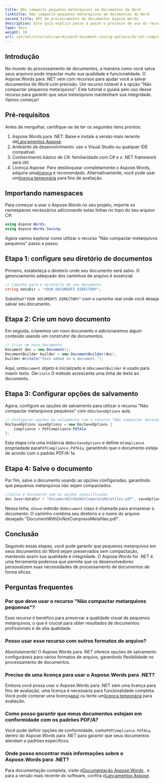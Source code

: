 ```yaml
---
title: Não compacte pequenos metarquivos em documentos do Word
linktitle: Não compacte pequenos metarquivos em documentos do Word
second_title: API de processamento de documentos Aspose.Words
description: Este guia explica passo a passo o processo de uso do recurso "Não compactar metarquivos pequenos", garantindo que seus documentos mantenham sua integridade e qualidade durante todo o processo de salvamento.
type: docs
weight: 10
url: /pt/net/tutorials/words/word-document-saving-options/do-not-compress-small-metafiles-word-documents/
---
```

## Introdução

No mundo do processamento de documentos, a maneira como você salva seus arquivos pode impactar muito sua qualidade e funcionalidade. O Aspose.Words para .NET vem com recursos para ajudar você a salvar documentos do Word com precisão. Um recurso notável é a opção "Não compactar pequenos metarquivos". Este tutorial o guiará pelo uso desse recurso para garantir que seus metarquivos mantenham sua integridade. Vamos começar!

## Pré-requisitos

Antes de mergulhar, certifique-se de ter os seguintes itens prontos:

1.  Aspose.Words para .NET: Baixe e instale a versão mais recente de[Lançamentos Aspose](https://releases.aspose.com/words/net/).
2. Ambiente de desenvolvimento: use o Visual Studio ou qualquer IDE compatível.
3. Conhecimento básico de C#: familiaridade com C# e o .NET framework será útil.
4.  Licença Aspose: Para desbloquear completamente o Aspose.Words, adquira uma[licença](https://purchase.aspose.com/buy) é recomendado. Alternativamente, você pode usar um[licença temporária](https://purchase.aspose.com/temporary-license/) para fins de avaliação.

## Importando namespaces

Para começar a usar o Aspose.Words no seu projeto, importe os namespaces necessários adicionando estas linhas no topo do seu arquivo C#:

```csharp
using Aspose.Words;
using Aspose.Words.Saving;
```

Agora vamos explorar como utilizar o recurso "Não compactar metarquivos pequenos" passo a passo.

## Etapa 1: configure seu diretório de documentos

Primeiro, estabeleça o diretório onde seu documento será salvo. O gerenciamento adequado dos caminhos de arquivo é essencial.

```csharp
// Caminho para o diretório do seu documento
string dataDir = "YOUR DOCUMENTS DIRECTORY";
```

 Substituir`"YOUR DOCUMENTS DIRECTORY"` com o caminho real onde você deseja salvar seu documento.

## Etapa 2: Crie um novo documento

Em seguida, criaremos um novo documento e adicionaremos algum conteúdo usando um construtor de documentos.

```csharp
// Criar um novo documento
Document doc = new Document();
DocumentBuilder builder = new DocumentBuilder(doc);
builder.Writeln("Text added to a document.");
```

 Aqui, um`Document` objeto é inicializado e o`DocumentBuilder` é usado para inserir texto. O`Writeln` O método acrescenta uma linha de texto ao documento.

## Etapa 3: Configurar opções de salvamento

 Agora, configure as opções de salvamento para utilizar o recurso "Não compactar metarquivos pequenos" com o`DocSaveOptions` aula.

```csharp
// Configurar opções de salvamento com o recurso "Não compactar metarquivos pequenos"
DocSaveOptions saveOptions = new DocSaveOptions {
    Compliance = PdfCompliance.PdfA1a
};
```

 Esta etapa cria uma instância de`DocSaveOptions` e define o`Compliance` propriedade para`PdfCompliance.PdfA1a`, garantindo que o documento esteja de acordo com o padrão PDF/A-1a.

## Etapa 4: Salve o documento

Por fim, salve o documento usando as opções configuradas, garantindo que pequenos metarquivos não sejam compactados.

```csharp
//Salve o documento com as opções especificadas
doc.Save(dataDir + "DocumentWithDoNotCompressMetafiles.pdf", saveOptions);
```

 Nessa linha, o`Save` método do`Document` class é chamada para armazenar o documento. O caminho combina seu diretório e o nome do arquivo desejado "DocumentWithDoNotCompressMetafiles.pdf".

## Conclusão

Seguindo essas etapas, você pode garantir que pequenos metarquivos em seus documentos do Word sejam preservados sem compactação, mantendo assim sua qualidade e integridade. O Aspose.Words for .NET é uma ferramenta poderosa que permite que os desenvolvedores personalizem suas necessidades de processamento de documentos de forma eficaz.

## Perguntas frequentes

### Por que devo usar o recurso "Não compactar metarquivos pequenos"?

Esse recurso é benéfico para preservar a qualidade visual de pequenos metarquivos, o que é crucial para obter resultados de documentos profissionais e de alta qualidade.

### Posso usar esse recurso com outros formatos de arquivo?

Absolutamente! O Aspose.Words para .NET oferece opções de salvamento configuráveis para vários formatos de arquivo, garantindo flexibilidade no processamento de documentos.

### Preciso de uma licença para usar o Aspose.Words para .NET?

Embora você possa usar o Aspose.Words para .NET sem uma licença para fins de avaliação, uma licença é necessária para funcionalidade completa. Você pode comprar uma licença[aqui](https://purchase.aspose.com/buy) ou tente um[licença temporária](https://purchase.aspose.com/temporary-license/) para avaliação.

### Como posso garantir que meus documentos estejam em conformidade com os padrões PDF/A?

 Você pode definir opções de conformidade, como`PdfCompliance.PdfA1a`, dentro do Aspose.Words para .NET para garantir que seus documentos atendam a padrões específicos.

### Onde posso encontrar mais informações sobre o Aspose.Words para .NET?

 Para documentação completa, visite o[Documentação Aspose.Words](https://reference.aspose.com/words/net/) , e para a versão mais recente do software, confira o[Lançamentos Aspose](https://releases.aspose.com/words/net/).